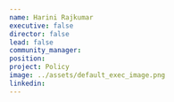```yaml
---
name: Harini Rajkumar
executive: false
director: false
lead: false
community_manager:   
position:  
project: Policy
image: ../assets/default_exec_image.png
linkedin: 
---
```

